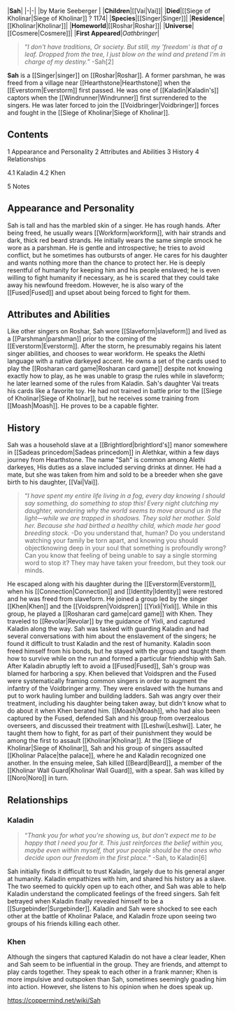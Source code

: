 |**Sah**|
|-|-|
|by  Marie Seeberger |
|**Children**|[[Vai\|Vai]]|
|**Died**|[[Siege of Kholinar\|Siege of Kholinar]] ? 1174|
|**Species**|[[Singer\|Singer]]|
|**Residence**|[[Kholinar\|Kholinar]]|
|**Homeworld**|[[Roshar\|Roshar]]|
|**Universe**|[[Cosmere\|Cosmere]]|
|**First Appeared**|*Oathbringer*|

>“*I don't have traditions, Or society. But still, my 'freedom' is that of a leaf. Dropped from the tree, I just blow on the wind and pretend I'm in charge of my destiny.*”
\-Sah[2]


**Sah** is a [[Singer\|singer]] on [[Roshar\|Roshar]]. A former parshman, he was freed from a village near [[Hearthstone\|Hearthstone]] when the [[Everstorm\|Everstorm]] first passed. He was one of [[Kaladin\|Kaladin's]] captors when the [[Windrunner\|Windrunner]] first surrendered to the singers. He was later forced to join the [[Voidbringer\|Voidbringer]] forces and fought in the [[Siege of Kholinar\|Siege of Kholinar]].

## Contents

1 Appearance and Personality
2 Attributes and Abilities
3 History
4 Relationships

4.1 Kaladin
4.2 Khen


5 Notes


## Appearance and Personality
Sah is tall and has the marbled skin of a singer. He has rough hands. After being freed, he usually wears [[Workform\|workform]], with hair strands and dark, thick red beard strands. He initially wears the same simple smock he wore as a parshman.
He is gentle and introspective; he tries to avoid conflict, but he sometimes has outbursts of anger. He cares for his daughter and wants nothing more than the chance to protect her. He is deeply resentful of humanity for keeping him and his people enslaved; he is even willing to fight humanity if necessary, as he is scared that they could take away his newfound freedom. However, he is also wary of the [[Fused\|Fused]] and upset about being forced to fight for them.

## Attributes and Abilities
Like other singers on Roshar, Sah wore [[Slaveform\|slaveform]] and lived as a [[Parshman\|parshman]] prior to the coming of the [[Everstorm\|Everstorm]]. After the storm, he presumably regains his latent singer abilities, and chooses to wear workform. He speaks the Alethi language with a native darkeyed accent. He owns a set of the cards used to play the [[Rosharan card game\|Rosharan card game]] despite not knowing exactly how to play, as he was unable to grasp the rules while in slaveform; he later learned some of the rules from Kaladin. Sah's daughter Vai treats his cards like a favorite toy.
He had not trained in battle prior to the [[Siege of Kholinar\|Siege of Kholinar]], but he receives some training from [[Moash\|Moash]]. He proves to be a capable fighter.

## History
Sah was a household slave at a [[Brightlord\|brightlord's]] manor somewhere in [[Sadeas princedom\|Sadeas princedom]] in Alethkar, within a few days journey from Hearthstone. The name "Sah" is common among Alethi darkeyes, His duties as a slave included serving drinks at dinner. He had a mate, but she was taken from him and sold to be a breeder when she gave birth to his daughter, [[Vai\|Vai]].

>“*I have spent my entire life living in a fog, every day knowing I should say something, do something to stop this! Every night clutching my daughter, wondering why the world seems to move around us in the light—while we are trapped in shadows. They sold her mother. Sold her. Because she had birthed a healthy child, which made her good breeding stock.*
\-Do you understand that, human? Do you understand watching your family be torn apart, and knowing you should objectknowing deep in your soul that something is profoundly wrong? Can you know that feeling of being unable to say a single storming word to stop it?
They may have taken your freedom, but they took our minds.


He escaped along with his daughter during the [[Everstorm\|Everstorm]], when his [[Connection\|Connection]] and [[Identity\|Identity]] were restored and he was freed from slaveform. He joined a group led by the singer [[Khen\|Khen]] and the [[Voidspren\|Voidspren]] [[Yixli\|Yixli]]. While in this group, he played a [[Rosharan card game\|card game]] with Khen. They traveled to [[Revolar\|Revolar]] by the guidance of Yixli, and captured Kaladin along the way. Sah was tasked with guarding Kaladin and had several conversations with him about the enslavement of the singers; he found it difficult to trust Kaladin and the rest of humanity. Kaladin soon freed himself from his bonds, but he stayed with the group and taught them how to survive while on the run and formed a particular friendship with Sah.
After Kaladin abruptly left to avoid a [[Fused\|Fused]], Sah's group was blamed for harboring a spy. Khen believed that Voidspren and the Fused were systematically framing common singers in order to augment the infantry of the Voidbringer army. They were enslaved with the humans and put to work hauling lumber and building ladders. Sah was angry over their treatment, including his daughter being taken away, but didn't know what to do about it when Khen berated him. [[Moash\|Moash]], who had also been captured by the Fused, defended Sah and his group from overzealous overseers, and discussed their treatment with [[Leshwi\|Leshwi]]. Later, he taught them how to fight, for as part of their punishment they would be among the first to assault [[Kholinar\|Kholinar]].
At the [[Siege of Kholinar\|Siege of Kholinar]], Sah and his group of singers assaulted [[Kholinar Palace\|the palace]], where he and Kaladin recognized one another. In the ensuing melee, Sah killed [[Beard\|Beard]], a member of the [[Kholinar Wall Guard\|Kholinar Wall Guard]], with a spear. Sah was killed by [[Noro\|Noro]] in turn.

## Relationships
### Kaladin
>“*Thank you for what you're showing us, but don’t expect me to be happy that I need you for it. This just reinforces the belief within you, maybe even within myself, that your people should be the ones who decide upon our freedom in the first place.*”
\-Sah, to Kaladin[6]


Sah initially finds it difficult to trust Kaladin, largely due to his general anger at humanity. Kaladin empathizes with him, and shared his history as a slave. The two seemed to quickly open up to each other, and Sah was able to help Kaladin understand the complicated feelings of the freed singers. Sah felt betrayed when Kaladin finally revealed himself to be a [[Surgebinder\|Surgebinder]]. Kaladin and Sah were shocked to see each other at the battle of Kholinar Palace, and Kaladin froze upon seeing two groups of his friends killing each other.

### Khen
Although the singers that captured Kaladin do not have a clear leader, Khen and Sah seem to be influential in the group. They are friends, and attempt to play cards together. They speak to each other in a frank manner; Khen is more impulsive and outspoken than Sah, sometimes seemingly goading him into action. However, she listens to his opinion when he does speak up.



https://coppermind.net/wiki/Sah